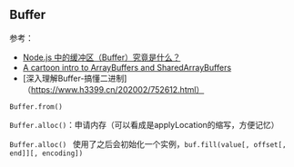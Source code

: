 ## Buffer

参考：

- [Node.js 中的缓冲区（Buffer）究竟是什么？](https://mp.weixin.qq.com/s/UU-Gug_Dx-OmXVL-99rWRg)
- [A cartoon intro to ArrayBuffers and SharedArrayBuffers](https://hacks.mozilla.org/2017/06/a-cartoon-intro-to-arraybuffers-and-sharedarraybuffers/)
- [深入理解Buffer-搞懂二进制]（https://www.h3399.cn/202002/752612.html）

`Buffer.from()`

`Buffer.alloc()`：申请内存（可以看成是applyLocation的缩写，方便记忆）

`Buffer.alloc() ` 使用了之后会初始化一个实例，`buf.fill(value[, offset[, end]][, encoding])`

